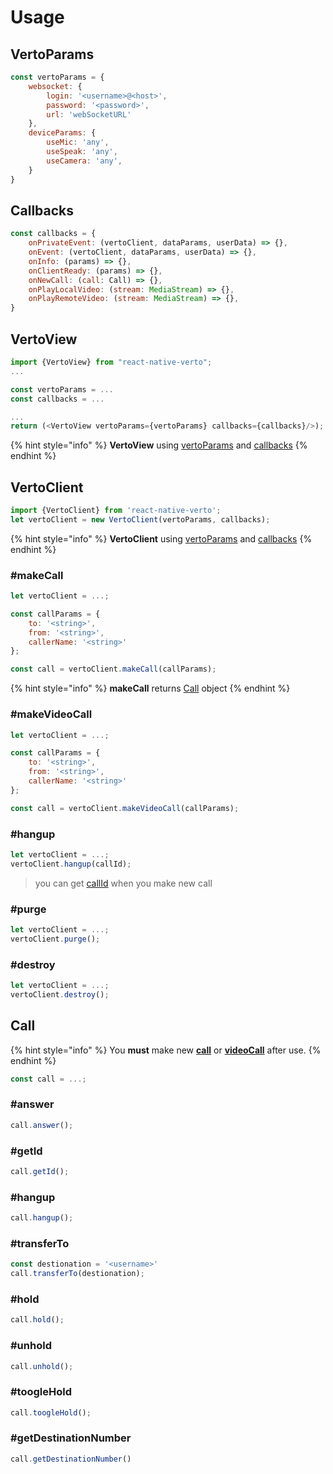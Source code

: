 # Usage

## VertoParams

```javascript
const vertoParams = {
	websocket: {
		login: '<username>@<host>',
		password: '<password>',
		url: 'webSocketURL'
	},
	deviceParams: {
		useMic: 'any',
		useSpeak: 'any',
		useCamera: 'any',
	}
}
```

## Callbacks

```javascript
const callbacks = {
	onPrivateEvent: (vertoClient, dataParams, userData) => {},
	onEvent: (vertoClient, dataParams, userData) => {},
	onInfo: (params) => {},
	onClientReady: (params) => {},
	onNewCall: (call: Call) => {},
	onPlayLocalVideo: (stream: MediaStream) => {},
	onPlayRemoteVideo: (stream: MediaStream) => {},
}
```

## VertoView

```javascript
import {VertoView} from "react-native-verto";
...

const vertoParams = ...
const callbacks = ...

...
return (<VertoView vertoParams={vertoParams} callbacks={callbacks}/>);
```

{% hint style="info" %}
 **VertoView** using [vertoParams](usage.md#vertoparams) and [callbacks](usage.md#callbacks)
{% endhint %}

## VertoClient

```javascript
import {VertoClient} from 'react-native-verto';
let vertoClient = new VertoClient(vertoParams, callbacks);
```

{% hint style="info" %}
**VertoClient** using [vertoParams](usage.md#vertoparams) and [callbacks](usage.md#callbacks)
{% endhint %}

### \#makeCall

```javascript
let vertoClient = ...;

const callParams = { 
    to: '<string>', 
    from: '<string>', 
    callerName: '<string>'
};

const call = vertoClient.makeCall(callParams);
```

{% hint style="info" %}
**makeCall** returns [Call](usage.md#call) object
{% endhint %}

### \#makeVideoCall

```javascript
let vertoClient = ...;

const callParams = { 
    to: '<string>', 
    from: '<string>', 
    callerName: '<string>'
};

const call = vertoClient.makeVideoCall(callParams);
```

### \#hangup

```javascript
let vertoClient = ...;
vertoClient.hangup(callId);
```

> you can get [callId](usage.md#makecall) when you make new call

### \#purge

```javascript
let vertoClient = ...;
vertoClient.purge();
```

### \#destroy

```javascript
let vertoClient = ...;
vertoClient.destroy();
```

## Call

{% hint style="info" %}
You **must** make new [**call**](usage.md#makecall) or [**videoCall**](usage.md#makevideocall) after use.
{% endhint %}

```javascript
const call = ...;
```

### \#answer

```javascript
call.answer();
```

### \#getId

```javascript
call.getId();
```

### \#hangup

```javascript
call.hangup();
```

### \#transferTo

```javascript
const destionation = '<username>'
call.transferTo(destionation);
```

### \#hold

```javascript
call.hold();
```

### \#unhold

```javascript
call.unhold();
```

### \#toogleHold

```javascript
call.toogleHold();
```

### \#getDestinationNumber

```javascript
call.getDestinationNumber()
```

